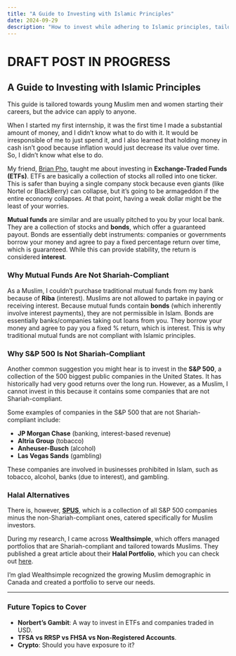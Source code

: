 ```yaml
---
title: "A Guide to Investing with Islamic Principles"
date: 2024-09-29
description: "How to invest while adhering to Islamic principles, tailored for young Muslims starting their careers."
---
```


# DRAFT POST IN PROGRESS

## A Guide to Investing with Islamic Principles

This guide is tailored towards young Muslim men and women starting their careers, but the advice can apply to anyone.

When I started my first internship, it was the first time I made a substantial amount of money, and I didn’t know what to do with it. It would be irresponsible of me to just spend it, and I also learned that holding money in cash isn’t good because inflation would just decrease its value over time. So, I didn’t know what else to do.

My friend, [Brian Pho](https://www.linkedin.com/in/brian-pho/), taught me about investing in **Exchange-Traded Funds (ETFs)**. ETFs are basically a collection of stocks all rolled into one ticker. This is safer than buying a single company stock because even giants (like Nortel or BlackBerry) can collapse, but it’s going to be armageddon if the entire economy collapses. At that point, having a weak dollar might be the least of your worries.

**Mutual funds** are similar and are usually pitched to you by your local bank. They are a collection of stocks and **bonds**, which offer a guaranteed payout. Bonds are essentially debt instruments: companies or governments borrow your money and agree to pay a fixed percentage return over time, which is guaranteed. While this can provide stability, the return is considered **interest**.

### Why Mutual Funds Are Not Shariah-Compliant

As a Muslim, I couldn’t purchase traditional mutual funds from my bank because of **Riba** (interest). Muslims are not allowed to partake in paying or receiving interest. Because mutual funds contain **bonds** (which inherently involve interest payments), they are not permissible in Islam. Bonds are essentially banks/companies taking out loans from you. They borrow your money and agree to pay you a fixed % return, which is interest. This is why traditional mutual funds are not compliant with Islamic principles.

### Why S&P 500 Is Not Shariah-Compliant

Another common suggestion you might hear is to invest in the **S&P 500**, a collection of the 500 biggest public companies in the United States. It has historically had very good returns over the long run. However, as a Muslim, I cannot invest in this because it contains some companies that are not Shariah-compliant.

Some examples of companies in the S&P 500 that are not Shariah-compliant include:

- **JP Morgan Chase** (banking, interest-based revenue)
- **Altria Group** (tobacco)
- **Anheuser-Busch** (alcohol)
- **Las Vegas Sands** (gambling)

These companies are involved in businesses prohibited in Islam, such as tobacco, alcohol, banks (due to interest), and gambling.

### Halal Alternatives

There is, however, [**SPUS**](https://www.sp-funds.com/wp-content/uploads/2021/01/Factsheet-Dec-31-2020-SPUS-Broad.pdf), which is a collection of all S&P 500 companies minus the non-Shariah-compliant ones, catered specifically for Muslim investors.

During my research, I came across **Wealthsimple**, which offers managed portfolios that are Shariah-compliant and tailored towards Muslims. They published a great article about their **Halal Portfolio**, which you can check out [here](https://www.wealthsimple.com/en-ca/managed-investing/halal-portfolio).

I’m glad Wealthsimple recognized the growing Muslim demographic in Canada and created a portfolio to serve our needs.

---


### Future Topics to Cover

- **Norbert’s Gambit**: A way to invest in ETFs and companies traded in USD.
- **TFSA vs RRSP vs FHSA vs Non-Registered Accounts**.
- **Crypto**: Should you have exposure to it?
